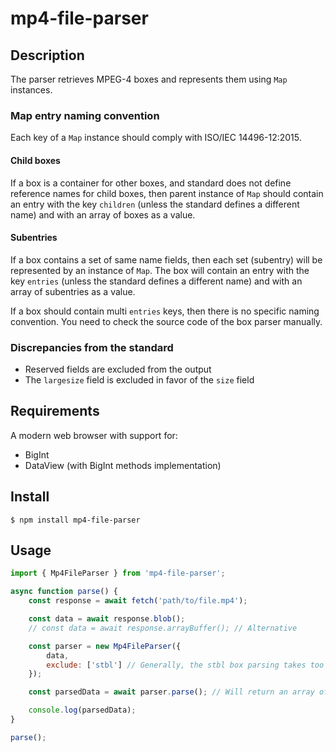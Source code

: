 # mp4-file-parser

## Description
The parser retrieves MPEG-4 boxes and represents them using `Map` instances.

### Map entry naming convention
Each key of a `Map` instance should comply with ISO/IEC 14496-12:2015.

#### Child boxes
If a box is a container for other boxes, and standard does not define reference names for child boxes,
 then parent instance of `Map` should contain an entry with the key `children`
 (unless the standard defines a different name) and with an array of boxes as a value.

#### Subentries

If a box contains a set of same name fields, then each set (subentry) will be represented by an instance of `Map`.
 The box will contain an entry with the key `entries` (unless the standard defines a different name) and with an array of subentries as a value.

If a box should contain multi `entries` keys, then there is no specific naming convention. You need to check the source code of the box parser manually.

### Discrepancies from the standard
* Reserved fields are excluded from the output
* The `largesize` field is excluded in favor of the `size` field


## Requirements
A modern web browser with support for:
* BigInt
* DataView (with BigInt methods implementation)

## Install
```
$ npm install mp4-file-parser
```

## Usage
```js
import { Mp4FileParser } from 'mp4-file-parser';

async function parse() {    
    const response = await fetch('path/to/file.mp4');

    const data = await response.blob();
    // const data = await response.arrayBuffer(); // Alternative

    const parser = new Mp4FileParser({
        data,
        exclude: ['stbl'] // Generally, the stbl box parsing takes too much time
    });

    const parsedData = await parser.parse(); // Will return an array of the root boxes

    console.log(parsedData);
}

parse();
```
